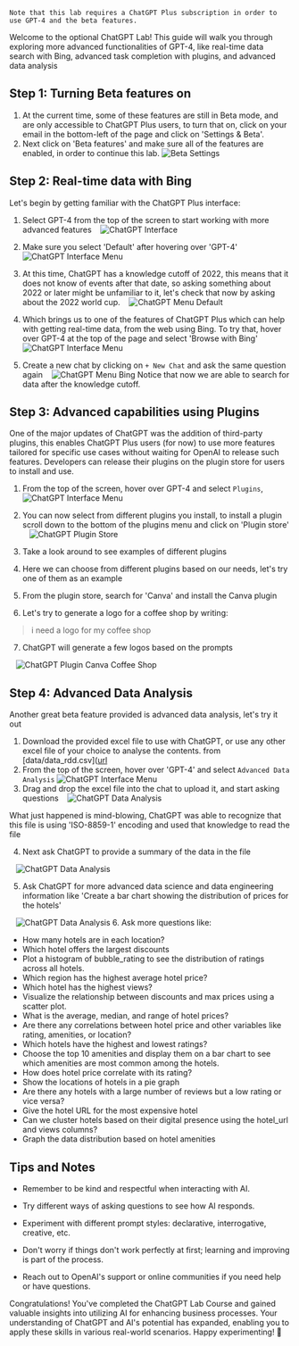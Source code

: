 ```
Note that this lab requires a ChatGPT Plus subscription in order to use GPT-4 and the beta features.
```

Welcome to the optional ChatGPT Lab! This guide will walk you through exploring more advanced functionalities of GPT-4, like real-time data search with Bing, advanced task completion with plugins, and advanced data analysis

## Step 1: Turning Beta features on

1. At the current time, some of these features are still in Beta mode, and are only accessible to ChatGPT Plus users, to turn that on, click on your email in the bottom-left of the page and click on 'Settings & Beta'.
2. Next click on 'Beta features' and make sure all of the features are enabled, in order to continue this lab.
![Beta Settings](media/beta-settings.png)

## Step 2: Real-time data with Bing

Let's begin by getting familiar with the ChatGPT Plus interface:

1. Select GPT-4 from the top of the screen to start working with more advanced features
   ![ChatGPT Interface](media/ChatGPT-interface.png)
   
2. Make sure you select 'Default' after hovering over 'GPT-4'
   ![ChatGPT Interface Menu](media/ChatGPT-menu.png)
3. At this time, ChatGPT has a knowledge cutoff of 2022, this means that it does not know of events after that date, so asking something about 2022 or later might be unfamiliar to it, let's check that now by asking about the 2022 world cup.
   ![ChatGPT Menu Default](media/GPT-4-default.png)

4. Which brings us to one of the features of ChatGPT Plus which can help with getting real-time data, from the web using Bing. To try that, hover over GPT-4 at the top of the page and select 'Browse with Bing'
   ![ChatGPT Interface Menu](media/ChatGPT-menu2.png)
5. Create a new chat by clicking on `+ New Chat` and ask the same question again
   ![ChatGPT Menu Bing](media/GPT-4-bing.png)
Notice that now we are able to search for data after the knowledge cutoff.

  
## Step 3: Advanced capabilities using Plugins
  

One of the major updates of ChatGPT was the addition of third-party plugins, this enables ChatGPT Plus users (for now) to use more features tailored for specific use cases without waiting for OpenAI to release such features. Developers can release their plugins on the plugin store for users to install and use.
  

1. From the top of the screen, hover over GPT-4 and select `Plugins`, 
   ![ChatGPT Interface Menu](media/ChatGPT-menu4.png)
2. You can now select from different plugins you install, to install a plugin scroll down to the bottom of the plugins menu and click on 'Plugin store'
   ![ChatGPT Plugin Store](media/plugin-store.png)

3. Take a look around to see examples of different plugins

4. Here we can choose from different plugins based on our needs, let's try one of them as an example
5. From the plugin store, search for 'Canva' and install the Canva plugin
6. Let's try to generate a logo for a coffee shop by writing:
> i need a logo for my coffee shop
7. ChatGPT will generate a few logos based on the prompts

   ![ChatGPT Plugin Canva Coffee Shop](media/coffee-shop.png)
  

## Step 4: Advanced Data Analysis

Another great beta feature provided is advanced data analysis, let's try it out

1. Download the provided excel file to use with ChatGPT, or use any other excel file of your choice to analyse the contents.
   from [data/data_rdd.csv]([url](https://www.openai.com/chatgpt/](https://github.com/Inatco/Trainable-HSOAICGPT/blob/main/ChatGPT%20course%20Day1/data/data_rdd.csv/))
3. From the top of the screen, hover over 'GPT-4' and select `Advanced Data Analysis`
   ![ChatGPT Interface Menu](media/ChatGPT-menu3.png)
4. Drag and drop the excel file into the chat to upload it, and start asking questions
   ![ChatGPT Data Analysis](media/advanced-data-analysis.png)

What just happened is mind-blowing, ChatGPT was able to recognize that this file is using 'ISO-8859-1' encoding and used that knowledge to read the file

4. Next ask ChatGPT to provide a summary of the data in the file

   ![ChatGPT Data Analysis](media/data2.png)

  
5. Ask ChatGPT for more advanced data science and data engineering information like 'Create a bar chart showing the distribution of prices for the hotels'

   ![ChatGPT Data Analysis](media/data3.png)
6. Ask more questions like:
- How many hotels are in each location?
- Which hotel offers the largest discounts
- Plot a histogram of bubble_rating to see the distribution of ratings across all hotels.
- Which region has the highest average hotel price?
- Which hotel has the highest views?
- Visualize the relationship between discounts and max prices using a scatter plot. 
- What is the average, median, and range of hotel prices?
- Are there any correlations between hotel price and other variables like rating, amenities, or location?
- Which hotels have the highest and lowest ratings?
- Choose the top 10 amenities and display them on a bar chart to see which amenities are most common among the hotels.
- How does hotel price correlate with its rating?
- Show the locations of hotels in a pie graph
- Are there any hotels with a large number of reviews but a low rating or vice versa?
- Give the hotel URL for the most expensive hotel
- Can we cluster hotels based on their digital presence using the hotel_url and views columns?
- Graph the data distribution based on hotel amenities



## Tips and Notes

  

- Remember to be kind and respectful when interacting with AI.

- Try different ways of asking questions to see how AI responds.

- Experiment with different prompt styles: declarative, interrogative, creative, etc.

- Don't worry if things don't work perfectly at first; learning and improving is part of the process.

- Reach out to OpenAI's support or online communities if you need help or have questions.

  

Congratulations! You've completed the ChatGPT Lab Course and gained valuable insights into utilizing AI for enhancing business processes. Your understanding of ChatGPT and AI's potential has expanded, enabling you to apply these skills in various real-world scenarios. Happy experimenting! 🚀
